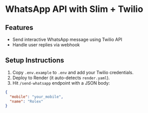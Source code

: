 # WhatsApp API with Slim + Twilio

## Features
- Send interactive WhatsApp message using Twilio API
- Handle user replies via webhook

## Setup Instructions

1. Copy `.env.example` to `.env` and add your Twilio credentials.
2. Deploy to Render (it auto-detects `render.yaml`).
3. Hit `/send-whatsapp` endpoint with a JSON body:

```json
{
  "mobile": "your_mobile",
  "name": "Rolex"
}
```
